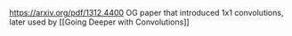 https://arxiv.org/pdf/1312.4400
OG paper that introduced 1x1 convolutions, later used by [[Going Deeper with Convolutions]]